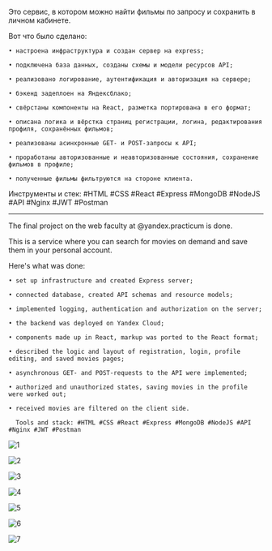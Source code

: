 Это сервис, в котором можно найти фильмы по запросу и сохранить в личном кабинете.

Вот что было сделано:

    • настроена инфраструктура и создан сервер на express;
    
    • подключена база данных, созданы схемы и модели ресурсов API;
    
    • реализовано логирование, аутентификация и авторизация на сервере;
    
    • бэкенд задеплоен на Яндексблако;
    
    • свёрстаны компоненты на React, разметка портирована в его формат;
    
    • описана логика и вёрстка страниц регистрации, логина, редактирования профиля, сохранённых фильмов;
    
    • реализованы асинхронные GET- и POST-запросы к API;
    
    • проработаны авторизованные и неавторизованные состояния, сохранение фильмов в профиле;
    
    • полученные фильмы фильтруются на стороне клиента.

Инструменты и стек: #HTML #CSS #React #Express #MongoDB #NodeJS #API #Nginx #JWT #Postman

----------

The final project on the web faculty at @yandex.practicum is done. 

This is a service where you can search for movies on demand and save them in your personal account. 

Here's what was done: 

    • set up infrastructure and created Express server;
    
    • connected database, created API schemas and resource models;
    
    • implemented logging, authentication and authorization on the server;
    
    • the backend was deployed on Yandex Сloud;
    
    • components made up in React, markup was ported to the React format;
    
    • described the logic and layout of registration, login, profile editing, and saved movies pages;
    
    • asynchronous GET- and POST-requests to the API were implemented;
    
    • authorized and unauthorized states, saving movies in the profile were worked out;
    
    • received movies are filtered on the client side.
    
      Tools and stack: #HTML #CSS #React #Express #MongoDB #NodeJS #API #Nginx #JWT #Postman

![1](https://github.com/stoliarovea/movies-explorer-frontend/assets/31337724/4fe42c05-742d-4898-985b-04c476ce8137)

![2](https://github.com/stoliarovea/movies-explorer-frontend/assets/31337724/29a9942b-463a-4778-a723-1d1abc6c45bd)

![3](https://github.com/stoliarovea/movies-explorer-frontend/assets/31337724/ef4c4e39-5538-4907-94dd-483705651bb5)

![4](https://github.com/stoliarovea/movies-explorer-frontend/assets/31337724/a71ce771-a645-49d6-b2d9-bf1ef41fe146)

![5](https://github.com/stoliarovea/movies-explorer-frontend/assets/31337724/86b8c38b-a29c-4f07-b7aa-f11d4069d090)

![6](https://github.com/stoliarovea/movies-explorer-frontend/assets/31337724/a41770d0-cb99-43c2-81e2-50342c9b856d)

![7](https://github.com/stoliarovea/movies-explorer-frontend/assets/31337724/befdca56-9832-4ae5-b844-a1c3f29539b9)
